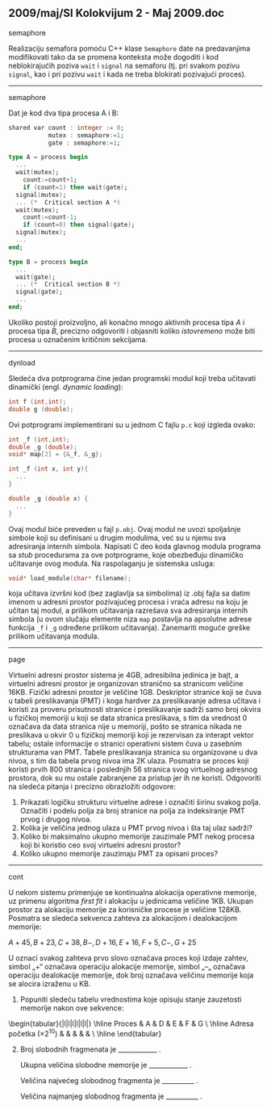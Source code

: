 2009/maj/SI Kolokvijum 2 - Maj 2009.doc
--------------------------------------------------------------------------------
semaphore

Realizaciju semafora pomoću C++ klase `Semaphore` date na predavanjima modifikovati tako
da se promena konteksta može dogoditi i kod neblokirajućih poziva `wait` i `signal` na
semaforu (tj. pri svakom pozivu `signal`, kao i pri pozivu `wait` i kada ne treba blokirati
pozivajući proces).


--------------------------------------------------------------------------------
semaphore

Dat je kod dva tipa procesa A i B:
```ada
shared var count : integer := 0;
           mutex : semaphore:=1;
           gate : semaphore:=1;

type A = process begin
  ...
  wait(mutex);
    count:=count+1;
    if (count=1) then wait(gate);
  signal(mutex);
  ... (*  Critical section A *)
  wait(mutex);
    count:=count-1;
    if (count=0) then signal(gate);
  signal(mutex);
  ...
end;

type B = process begin
  ...
  wait(gate);
  ... (*  Critical section B *)
  signal(gate);
  ...
end;
```
Ukoliko postoji proizvoljno, ali konačno mnogo aktivnih procesa tipa *A* i procesa tipa *B*,
precizno odgovoriti i objasniti koliko *istovremeno* može biti procesa u označenim kritičnim
sekcijama.

--------------------------------------------------------------------------------
dynload

Sledeća dva potprograma čine jedan programski modul koji treba učitavati dinamički (engl.
*dynamic loading*):
```c
int f (int,int);
double g (double);
```
Ovi potprogrami implementirani su u jednom C fajlu `p.c` koji izgleda ovako:
```c
int _f (int,int);
double _g (double);
void* map[2] = {&_f, &_g};

int _f (int x, int y){
  ...
}

double _g (double x) {
  ...
}
```
Ovaj modul biće preveden u fajl `p.obj`. Ovaj modul ne uvozi spoljašnje simbole koji su
definisani u drugim modulima, već su u njemu sva adresiranja internih simbola.
Napisati C deo koda glavnog modula programa sa *stub* procedurama za ove potprograme,
koje obezbeđuju dinamičko učitavanje ovog modula. Na raspolaganju je sistemska usluga:
```cpp
void* load_module(char* filename);
```
koja učitava izvršni kod (bez zaglavlja sa simbolima) iz .obj fajla sa datim imenom u adresni
prostor pozivajućeg procesa i vraća adresu na koju je učitan taj modul, a prilikom učitavanja
razrešava sva adresiranja internih simbola (u ovom slučaju elemente niza `map` postavlja na
apsolutne adrese funkcija `_f` i `_g` određene prilikom učitavanja). Zanemariti moguće greške
prilikom učitavanja modula.


--------------------------------------------------------------------------------
page

Virtuelni adresni prostor sistema je 4GB, adresibilna jedinica je bajt, a virtuelni adresni
prostor je organizovan stranično sa stranicom veličine 16KB. Fizički adresni prostor je
veličine 1GB. Deskriptor stranice koji se čuva u tabeli preslikavanja (PMT) i koga hardver za
preslikavanje adresa učitava i koristi za proveru prisutnosti stranice i preslikavanje sadrži
samo broj okvira u fizičkoj memoriji u koji se data stranica preslikava, s tim da vrednost 0
označava da data stranica nije u memoriji, pošto se stranica nikada ne preslikava u okvir 0 u
fizičkoj memoriji koji je rezervisan za interapt vektor tabelu; ostale informacije o stranici
operativni sistem čuva u zasebnim strukturama van PMT. Tabele preslikavanja stranica su
organizovane u dva nivoa, s tim da tabela prvog nivoa ima 2K ulaza. Posmatra se proces koji
koristi prvih 800 stranica i poslednjih 56 stranica svog virtuelnog adresnog prostora, dok su
mu ostale zabranjene za pristup jer ih ne koristi. Odgovoriti na sledeća pitanja i precizno
obrazložiti odgovore:

1. Prikazati logičku strukturu virtuelne adrese i označiti širinu svakog polja. Označiti i podelu polja za broj stranice na polja za indeksiranje PMT prvog i drugog nivoa.
2. Kolika je veličina jednog ulaza u PMT prvog nivoa i šta taj ulaz sadrži?
3. Koliko bi maksimalno ukupno memorije zauzimale PMT nekog procesa koji bi koristio ceo svoj virtuelni adresni prostor?
4. Koliko ukupno memorije zauzimaju PMT za opisani proces?

--------------------------------------------------------------------------------
cont

U nekom sistemu primenjuje se kontinualna alokacija operativne memorije, uz primenu
algoritma *first fit* i alokaciju u jedinicama veličine 1KB. Ukupan prostor za alokaciju
memorije za korisničke procese je veličine 128KB. Posmatra se sledeća sekvenca zahteva za
alokacijom i dealokacijom memorije:

$A+45, B+23, C+38, B-, D+16, E+16, F+5, C-, G+25$

U oznaci svakog zahteva prvo slovo označava proces koji izdaje zahtev, simbol „+“ označava
operaciju alokacije memorije, simbol „–„ označava operaciju dealokacije memorije, dok broj
označava veličinu memorije koja se alocira izraženu u KB.

1. Popuniti sledeću tabelu vrednostima koje opisuju stanje zauzetosti memorije nakon
ove sekvence:

\begin{tabular}{|l|l|l|l|l|l|}
\hline
Proces & A & D & E & F & G \\
\hline
Adresa početka ($\times2^{10}$) & & & & &  \\
\hline
\end{tabular}

2. Broj slobodnih fragmenata je ____________ .

   Ukupna veličina slobodne memorije je ____________ .

   Veličina najvećeg slobodnog fragmenta je __________ .

   Veličina najmanjeg slobodnog fragmenta je __________ .
